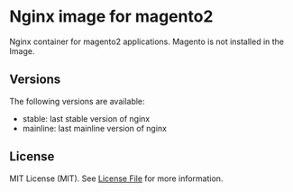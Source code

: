 Nginx image for magento2
========================

Nginx container for magento2 applications. Magento is not installed in the Image.

Versions
--------

The following versions are available:
- stable: last stable version of nginx
- mainline: last mainline version of nginx

License
-------

MIT License (MIT). See [License File](LICENSE.md) for more information.
